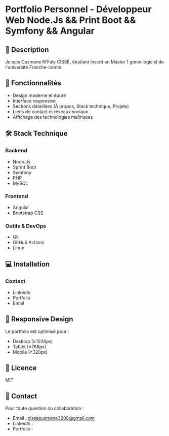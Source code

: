 # Portfolio Personnel - Développeur Web Node.Js && Print Boot && Symfony && Angular

## 📝 Description

Je suis Ousmane N'Faly CISSÉ, étudiant inscrit en Master 1 génie logiciel de l'université Franche-comte

## 🚀 Fonctionnalités
- Design moderne et épuré
- Interface responsive
- Sections détaillées (À propos, Stack technique, Projets)
- Liens de contact et réseaux sociaux
- Affichage des technologies maîtrisées

## 🛠 Stack Technique
### Backend
- Node.Js
- Sprint Boot
- Symfony
- PHP
- MySQL

### Frontend
- Angular
- Bootstrap CSS

### Outils & DevOps
- Git
- GitHub Actions
- Linux

## 💻 Installation

### Contact
- LinkedIn
- Portfolio
- Email

## 📱 Responsive Design
Le portfolio est optimisé pour :
- Desktop (≥1024px)
- Tablet (≥768px)
- Mobile (≥320px)


## 📄 Licence
MIT

## 📧 Contact
Pour toute question ou collaboration :
- Email : cisseousmane3208@gmail.com
- LinkedIn : 
- Portfolio : 
